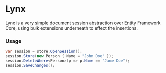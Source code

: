 ﻿# Lynx

Lynx is a very simple document session abstraction over Entity Framework Core, using bulk extensions underneath to effect the insertions.

### Usage

```csharp
var session = store.OpenSession();
session.Store(new Person { Name = "John Doe" });
session.DeleteWhere<Person>(p => p.Name == "Jane Doe");
session.SaveChanges();
```
